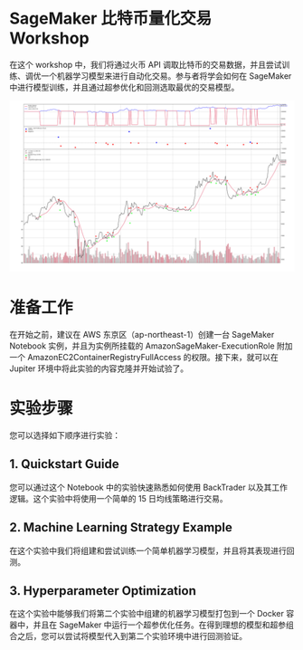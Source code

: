 # SageMaker 比特币量化交易 Workshop

在这个 workshop 中，我们将通过火币 API 调取比特币的交易数据，并且尝试训练、调优一个机器学习模型来进行自动化交易。参与者将学会如何在 SageMaker 中进行模型训练，并且通过超参优化和回测选取最优的交易模型。

![chart](assets/chart.png)

# 准备工作

在开始之前，建议在 AWS 东京区（ap-northeast-1）创建一台 SageMaker Notebook 实例，并且为实例所挂载的 AmazonSageMaker-ExecutionRole 附加一个 AmazonEC2ContainerRegistryFullAccess 的权限。接下来，就可以在 Jupiter 环境中将此实验的内容克隆并开始试验了。

# 实验步骤

您可以选择如下顺序进行实验：

## 1. Quickstart Guide

您可以通过这个 Notebook 中的实验快速熟悉如何使用 BackTrader 以及其工作逻辑。这个实验中将使用一个简单的 15 日均线策略进行交易。

## 2. Machine Learning Strategy Example

在这个实验中我们将组建和尝试训练一个简单机器学习模型，并且将其表现进行回测。

## 3. Hyperparameter Optimization

在这个实验中能够我们将第二个实验中组建的机器学习模型打包到一个 Docker 容器中，并且在 SageMaker 中运行一个超参优化任务。在得到理想的模型和超参组合之后，您可以尝试将模型代入到第二个实验环境中进行回测验证。
